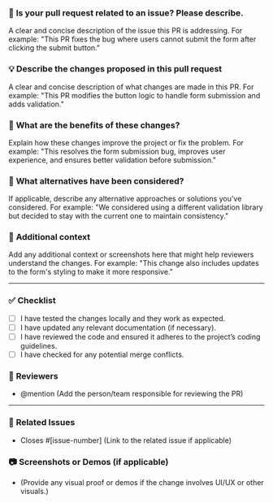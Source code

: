 
### 📝 **Is your pull request related to an issue? Please describe.**
A clear and concise description of the issue this PR is addressing. For example: "This PR fixes the bug where users cannot submit the form after clicking the submit button."

### 💡 **Describe the changes proposed in this pull request**
A clear and concise description of what changes are made in this PR. For example: "This PR modifies the button logic to handle form submission and adds validation."

### 🚀 **What are the benefits of these changes?**
Explain how these changes improve the project or fix the problem. For example: "This resolves the form submission bug, improves user experience, and ensures better validation before submission."

### 🔄 **What alternatives have been considered?**
If applicable, describe any alternative approaches or solutions you've considered. For example: "We considered using a different validation library but decided to stay with the current one to maintain consistency."

### 📸 **Additional context**
Add any additional context or screenshots here that might help reviewers understand the changes. For example: "This change also includes updates to the form's styling to make it more responsive."

---

### ✅ **Checklist**
- [ ] I have tested the changes locally and they work as expected.
- [ ] I have updated any relevant documentation (if necessary).
- [ ] I have reviewed the code and ensured it adheres to the project’s coding guidelines.
- [ ] I have checked for any potential merge conflicts.

### 👀 **Reviewers**
- @mention (Add the person/team responsible for reviewing the PR)

---

### 🔗 **Related Issues**
- Closes #[issue-number] (Link to the related issue if applicable)

### 📷 **Screenshots or Demos (if applicable)**
- (Provide any visual proof or demos if the change involves UI/UX or other visuals.)
